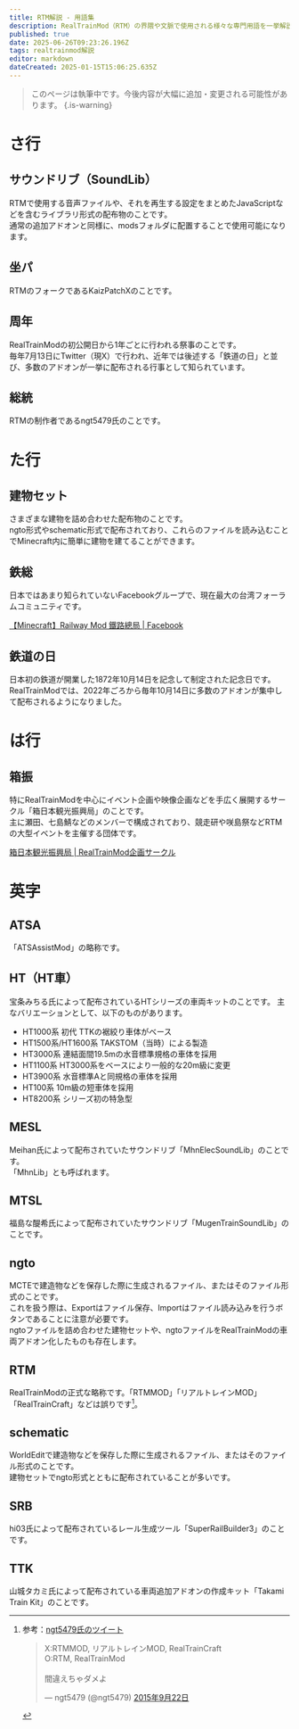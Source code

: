 ```yaml
---
title: RTM解説 - 用語集
description: RealTrainMod（RTM）の界隈や文脈で使用される様々な専門用語を一挙解説。検索してもわからなかったあの言葉や誰も教えてくれない言葉も納得の説明。
published: true
date: 2025-06-26T09:23:26.196Z
tags: realtrainmod解説
editor: markdown
dateCreated: 2025-01-15T15:06:25.635Z
---
```


> このページは執筆中です。今後内容が大幅に追加・変更される可能性があります。
{.is-warning}

# さ行
## サウンドリブ（SoundLib）
RTMで使用する音声ファイルや、それを再生する設定をまとめたJavaScriptなどを含むライブラリ形式の配布物のことです。  
通常の追加アドオンと同様に、modsフォルダに配置することで使用可能になります。

## 坐パ
RTMのフォークであるKaizPatchXのことです。

## 周年
RealTrainModの初公開日から1年ごとに行われる祭事のことです。  
毎年7月13日にTwitter（現X）で行われ、近年では後述する「鉄道の日」と並び、多数のアドオンが一挙に配布される行事として知られています。

## 総統
RTMの制作者であるngt5479氏のことです。

# た行
## 建物セット
さまざまな建物を詰め合わせた配布物のことです。  
ngto形式やschematic形式で配布されており、これらのファイルを読み込むことでMinecraft内に簡単に建物を建てることができます。

## 鉄総
日本ではあまり知られていないFacebookグループで、現在最大の台湾フォーラムコミュニティです。

[【Minecraft】Railway Mod 鐵路總局 | Facebook](https://www.facebook.com/groups/158533211228170/?notif_id=1736598322517572)

## 鉄道の日
日本初の鉄道が開業した1872年10月14日を記念して制定された記念日です。  
RealTrainModでは、2022年ごろから毎年10月14日に多数のアドオンが集中して配布されるようになりました。

# は行
## 箱振
特にRealTrainModを中心にイベント企画や映像企画などを手広く展開するサークル「箱日本観光振興局」のことです。  
主に瀬田、七島鯖などのメンバーで構成されており、競走研や咲島祭などRTMの大型イベントを主催する団体です。

[箱日本観光振興局 | RealTrainMod企画サークル ](https://boxjapan.info/)

# 英字
## ATSA
「ATSAssistMod」の略称です。

## HT（HT車）
宝条みちる氏によって配布されているHTシリーズの車両キットのことです。
主なバリエーションとして、以下のものがあります。
- HT1000系 初代 TTKの裾絞り車体がベース
- HT1500系/HT1600系 TAKSTOM（当時）による製造
- HT3000系 連結面間19.5mの水音標準規格の車体を採用
- HT1100系 HT3000系をベースにより一般的な20m級に変更
- HT3900系 水音標準Aと同規格の車体を採用
- HT100系 10m級の短車体を採用
- HT8200系 シリーズ初の特急型

## MESL
Meihan氏によって配布されていたサウンドリブ「MhnElecSoundLib」のことです。  
「MhnLib」とも呼ばれます。

## MTSL
福島な醍希氏によって配布されていたサウンドリブ「MugenTrainSoundLib」のことです。

## ngto
MCTEで建造物などを保存した際に生成されるファイル、またはそのファイル形式のことです。  
これを扱う際は、Exportはファイル保存、Importはファイル読み込みを行うボタンであることに注意が必要です。  
ngtoファイルを詰め合わせた建物セットや、ngtoファイルをRealTrainModの車両アドオン化したものも存在します。

## RTM
RealTrainModの正式な略称です。「RTMMOD」「リアルトレインMOD」「RealTrainCraft」などは誤りです[^1]。

## schematic
WorldEditで建造物などを保存した際に生成されるファイル、またはそのファイル形式のことです。  
建物セットでngto形式とともに配布されていることが多いです。

## SRB
hi03氏によって配布されているレール生成ツール「SuperRailBuilder3」のことです。

## TTK
山城タカミ氏によって配布されている車両追加アドオンの作成キット「Takami Train Kit」のことです。

[^1]:参考：[ngt5479氏のツイート](https://x.com/ngt5479/status/646345468440502274)
	<blockquote class="twitter-tweet" data-lang="ja" data-dnt="true" data-theme="dark"><p lang="ja" dir="ltr">X:RTMMOD, リアルトレインMOD, RealTrainCraft<br>O:RTM, RealTrainMod<br><br>間違えちゃダメよ</p>&mdash; ngt5479 (@ngt5479) <a href="https://twitter.com/ngt5479/status/646345468440502274?ref_src=twsrc%5Etfw">2015年9月22日</a></blockquote> <script async src="https://platform.twitter.com/widgets.js" charset="utf-8"></script>